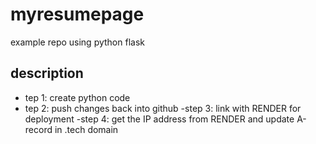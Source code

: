 # myresumepage
example repo using python flask

## description
- tep 1: create python code
- tep 2: push changes back into github
-step 3: link with RENDER for deployment 
-step 4: get the IP address from RENDER and update A-record in .tech domain